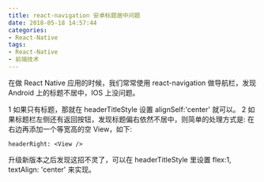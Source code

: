 ```yaml
---
title: react-navigation 安卓标题居中问题
date: 2018-05-18 14:57:44
categories: 
- React-Native
tags:
- React-Native
- 前端技术
---
```


在做 React Native 应用的时候，我们常常使用 react-navigation 做导航栏，发现 Android 上的标题不居中，IOS 上没问题。

1 如果只有标题，那就在 headerTitleStyle 设置 alignSelf:'center' 就可以。
2 如果标题栏左侧还有返回按钮，发现标题偏右依然不居中，则简单的处理方式是:
在右边再添加一个等宽高的空 View，如下:

``headerRight: <View />``

升级新版本之后发现这招不灵了，可以在 headerTitleStyle 里设置 flex:1, textAlign: 'center' 来实现。
